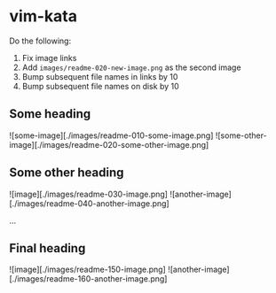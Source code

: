 # vim-kata

Do the following:

1) Fix image links
1) Add `images/readme-020-new-image.png` as the second image
1) Bump subsequent file names in links by 10
1) Bump subsequent file names on disk by 10

## Some heading

![some-image][./images/readme-010-some-image.png]
![some-other-image][./images/readme-020-some-other-image.png]

## Some other heading

![image][./images/readme-030-image.png]
![another-image][./images/readme-040-another-image.png]

...

## Final heading

![image][./images/readme-150-image.png]
![another-image][./images/readme-160-another-image.png]
